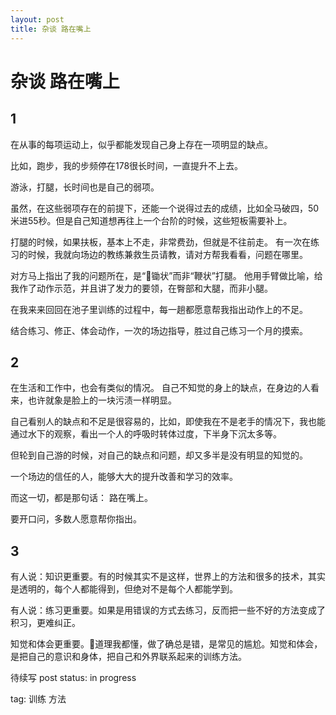 ```yaml
---
layout: post
title: 杂谈 路在嘴上
---
```


# 杂谈 路在嘴上

## 1

在从事的每项运动上，似乎都能发现自己身上存在一项明显的缺点。

比如，跑步，我的步频停在178很长时间，一直提升不上去。

游泳，打腿，长时间也是自己的弱项。

虽然，在这些弱项存在的前提下，还能一个说得过去的成绩，比如全马破四，50米进55秒。但是自己知道想再往上一个台阶的时候，这些短板需要补上。

打腿的时候，如果扶板，基本上不走，非常费劲，但就是不往前走。
有一次在练习的时候，我就向场边的教练兼救生员请教，请对方帮我看看，问题在哪里。

对方马上指出了我的问题所在，是“锄状”而非“鞭状”打腿。
他用手臂做比喻，给我作了动作示范，并且讲了发力的要领，在臀部和大腿，而非小腿。

在我来来回回在池子里训练的过程中，每一趟都愿意帮我指出动作上的不足。

结合练习、修正、体会动作，一次的场边指导，胜过自己练习一个月的摸索。

## 2

在生活和工作中，也会有类似的情况。
自己不知觉的身上的缺点，在身边的人看来，也许就象是脸上的一块污渍一样明显。

自己看别人的缺点和不足是很容易的，比如，即使我在不是老手的情况下，我也能通过水下的观察，看出一个人的呼吸时转体过度，下半身下沉太多等。

但轮到自己游的时候，对自己的缺点和问题，却又多半是没有明显的知觉的。

一个场边的信任的人，能够大大的提升改善和学习的效率。

而这一切，都是那句话： 路在嘴上。

要开口问，多数人愿意帮你指出。

## 3

有人说：知识更重要。有的时候其实不是这样，世界上的方法和很多的技术，其实是透明的，每个人都能得到，但绝对不是每个人都能学到。

有人说：练习更重要。如果是用错误的方式去练习，反而把一些不好的方法变成了积习，更难纠正。

知觉和体会更重要。道理我都懂，做了确总是错，是常见的尴尬。知觉和体会，是把自己的意识和身体，把自己和外界联系起来的训练方法。



待续写
post status: in progress

tag: 训练 方法
